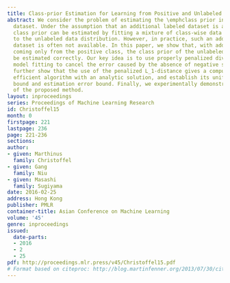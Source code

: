 ```yaml
---
title: Class-prior Estimation for Learning from Positive and Unlabeled Data
abstract: We consider the problem of estimating the \emphclass prior in an unlabeled
  dataset. Under the assumption that an additional labeled dataset is available, the
  class prior can be estimated by fitting a mixture of class-wise data distributions
  to the unlabeled data distribution. However, in practice, such an additional labeled
  dataset is often not available. In this paper, we show that, with additional samples
  coming only from the positive class, the class prior of the unlabeled dataset can
  be estimated correctly. Our key idea is to use properly penalized divergences for
  model fitting to cancel the error caused by the absence of negative samples. We
  further show that the use of the penalized L_1-distance gives a computationally
  efficient algorithm with an analytic solution, and establish its uniform deviation
  bound and estimation error bound. Finally, we experimentally demonstrate the usefulness
  of the proposed method.
layout: inproceedings
series: Proceedings of Machine Learning Research
id: Christoffel15
month: 0
firstpage: 221
lastpage: 236
page: 221-236
sections: 
author:
- given: Marthinus
  family: Christoffel
- given: Gang
  family: Niu
- given: Masashi
  family: Sugiyama
date: 2016-02-25
address: Hong Kong
publisher: PMLR
container-title: Asian Conference on Machine Learning
volume: '45'
genre: inproceedings
issued:
  date-parts:
  - 2016
  - 2
  - 25
pdf: http://proceedings.mlr.press/v45/Christoffel15.pdf
# Format based on citeproc: http://blog.martinfenner.org/2013/07/30/citeproc-yaml-for-bibliographies/
---
```

